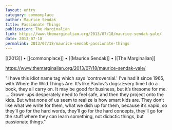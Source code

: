 ```yaml
---
layout: entry
category: commonplace
author: Maurice Sendak
title: Passionate Things
publication: The Marginalian
link: https://www.themarginalian.org/2013/07/18/maurice-sendak-yale/
date: 2013-07-18
permalink: 2013/07/18/maurice-sendak-passionate-things
---
```


[[2013]] • [[commonplace]] • [[Maurice Sendak]] • [[The Marginalian]]

https://www.themarginalian.org/2013/07/18/maurice-sendak-yale/

"I have this idiot name tag which says 'controversial.' I’ve had it since 1965, with Where the Wild Things Are. It’s like Pavlov’s dogs: Every time I do a book, they all carry on. It may be good for business, but it’s tiresome for me. … Grown-ups desperately need to feel safe, and then they project onto the kids. But what none of us seem to realize is how smart kids are. They don’t like what we write for them, what we dish up for them, because it’s vapid, so they’ll go for the hard words, they’ll go for the hard concepts, they’ll go for the stuff where they can learn something, not didactic things, but passionate things."
